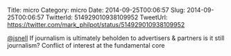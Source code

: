 Title: micro
Category: micro
Date: 2014-09-25T00:06:57
Slug: 2014-09-25T00:06:57
TwitterId: 514929010938109952
TweetUrl: https://twitter.com/mark_philpot/status/514929010938109952

[@jsnell](https://twitter.com/jsnell) If journalism is ultimately beholden to advertisers &amp; partners is it still journalism? Conflict of interest at the fundamental core